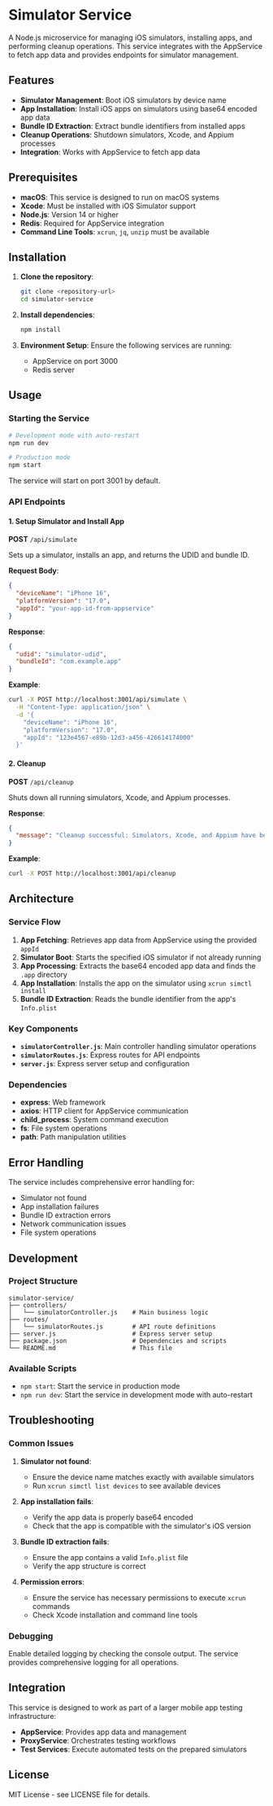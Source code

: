 # Simulator Service

A Node.js microservice for managing iOS simulators, installing apps, and performing cleanup operations. This service integrates with the AppService to fetch app data and provides endpoints for simulator management.

## Features

- **Simulator Management**: Boot iOS simulators by device name
- **App Installation**: Install iOS apps on simulators using base64 encoded app data
- **Bundle ID Extraction**: Extract bundle identifiers from installed apps
- **Cleanup Operations**: Shutdown simulators, Xcode, and Appium processes
- **Integration**: Works with AppService to fetch app data

## Prerequisites

- **macOS**: This service is designed to run on macOS systems
- **Xcode**: Must be installed with iOS Simulator support
- **Node.js**: Version 14 or higher
- **Redis**: Required for AppService integration
- **Command Line Tools**: `xcrun`, `jq`, `unzip` must be available

## Installation

1. **Clone the repository**:
   ```bash
   git clone <repository-url>
   cd simulator-service
   ```

2. **Install dependencies**:
   ```bash
   npm install
   ```

3. **Environment Setup**:
   Ensure the following services are running:
   - AppService on port 3000
   - Redis server

## Usage

### Starting the Service

```bash
# Development mode with auto-restart
npm run dev

# Production mode
npm start
```

The service will start on port 3001 by default.

### API Endpoints

#### 1. Setup Simulator and Install App

**POST** `/api/simulate`

Sets up a simulator, installs an app, and returns the UDID and bundle ID.

**Request Body**:
```json
{
  "deviceName": "iPhone 16",
  "platformVersion": "17.0",
  "appId": "your-app-id-from-appservice"
}
```

**Response**:
```json
{
  "udid": "simulator-udid",
  "bundleId": "com.example.app"
}
```

**Example**:
```bash
curl -X POST http://localhost:3001/api/simulate \
  -H "Content-Type: application/json" \
  -d '{
    "deviceName": "iPhone 16",
    "platformVersion": "17.0",
    "appId": "123e4567-e89b-12d3-a456-426614174000"
  }'
```

#### 2. Cleanup

**POST** `/api/cleanup`

Shuts down all running simulators, Xcode, and Appium processes.

**Response**:
```json
{
  "message": "Cleanup successful: Simulators, Xcode, and Appium have been stopped if they were running."
}
```

**Example**:
```bash
curl -X POST http://localhost:3001/api/cleanup
```

## Architecture

### Service Flow

1. **App Fetching**: Retrieves app data from AppService using the provided `appId`
2. **Simulator Boot**: Starts the specified iOS simulator if not already running
3. **App Processing**: Extracts the base64 encoded app data and finds the `.app` directory
4. **App Installation**: Installs the app on the simulator using `xcrun simctl install`
5. **Bundle ID Extraction**: Reads the bundle identifier from the app's `Info.plist`

### Key Components

- **`simulatorController.js`**: Main controller handling simulator operations
- **`simulatorRoutes.js`**: Express routes for API endpoints
- **`server.js`**: Express server setup and configuration

### Dependencies

- **express**: Web framework
- **axios**: HTTP client for AppService communication
- **child_process**: System command execution
- **fs**: File system operations
- **path**: Path manipulation utilities

## Error Handling

The service includes comprehensive error handling for:

- Simulator not found
- App installation failures
- Bundle ID extraction errors
- Network communication issues
- File system operations

## Development

### Project Structure

```
simulator-service/
├── controllers/
│   └── simulatorController.js    # Main business logic
├── routes/
│   └── simulatorRoutes.js        # API route definitions
├── server.js                     # Express server setup
├── package.json                  # Dependencies and scripts
└── README.md                     # This file
```

### Available Scripts

- `npm start`: Start the service in production mode
- `npm run dev`: Start the service in development mode with auto-restart

## Troubleshooting

### Common Issues

1. **Simulator not found**:
   - Ensure the device name matches exactly with available simulators
   - Run `xcrun simctl list devices` to see available devices

2. **App installation fails**:
   - Verify the app data is properly base64 encoded
   - Check that the app is compatible with the simulator's iOS version

3. **Bundle ID extraction fails**:
   - Ensure the app contains a valid `Info.plist` file
   - Verify the app structure is correct

4. **Permission errors**:
   - Ensure the service has necessary permissions to execute `xcrun` commands
   - Check Xcode installation and command line tools

### Debugging

Enable detailed logging by checking the console output. The service provides comprehensive logging for all operations.

## Integration

This service is designed to work as part of a larger mobile app testing infrastructure:

- **AppService**: Provides app data and management
- **ProxyService**: Orchestrates testing workflows
- **Test Services**: Execute automated tests on the prepared simulators

## License

MIT License - see LICENSE file for details.